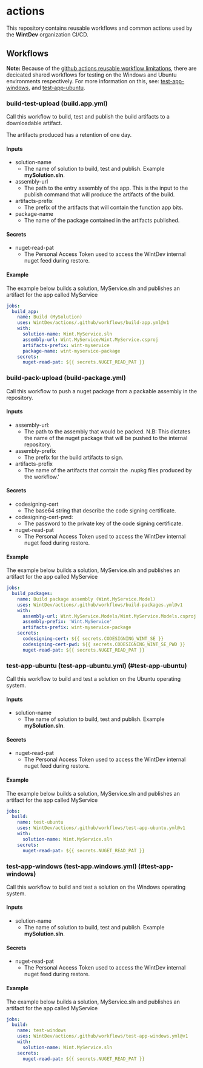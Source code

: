 # actions
This repository contains reusable workflows and common actions used by the **WintDev** organization CI/CD.

## Workflows
**Note:** Because of the [github actions reusable workflow limitations](https://docs.github.com/en/actions/learn-github-actions/reusing-workflows#limitations), there are decicated shared workflows for testing on the Windows and Ubuntu environments respectively. For more information on this,  see: [test-app-windows](#test-app-windows), and [test-app-ubuntu](#test-app-ubuntu). 

### build-test-upload (build.app.yml)
Call this workflow to build, test and publish the build artifacts to a downloadable artifact.

The artifacts produced has a retention of one day.

#### Inputs
- solution-name
  - The name of solution to build, test and publish. Example **mySolution.sln**.
- assembly-url
  - The path to the entry assembly of the app. This is the input to the publish command that will produce the artifacts of the build. 
- artifacts-prefix
  - The prefix of the artifacts that will contain the function app bits. 
- package-name
  - The name of the package contained in the artifacts published.
#### Secrets
- nuget-read-pat
  - The Personal Access Token used to access the WintDev internal nuget feed during restore.

#### Example
The example below builds a solution, MyService.sln and publishes an artifact for the app called MyService
```yaml
jobs:
  build_app:
    name: Build (MySolution)
    uses: WintDev/actions/.github/workflows/build-app.yml@v1
    with:
      solution-name: Wint.MyService.sln
      assembly-url: Wint.MyService/Wint.MyService.csproj
      artifacts-prefix: wint-myservice
      package-name: wint-myservice-package
    secrets:
      nuget-read-pat: ${{ secrets.NUGET_READ_PAT }}
```

### build-pack-upload (build-package.yml)
Call this workflow to push a nuget package from a packable assembly in the repository.
#### Inputs
- assembly-url:
  - The path to the assembly that would be packed. N.B: This dictates the name of the nuget package that will be pushed to the internal repository.
- assembly-prefix
  - The prefix for the build artifacts to sign.
- artifacts-prefix
  - The name of the artifacts that contain the .nupkg files produced by the workflow.'

#### Secrets
- codesigning-cert
  - The base64 string that describe the code signing certificate.
- codesigning-cert-pwd:
  - The password to the private key of the code signing certificate.
- nuget-read-pat
  - The Personal Access Token used to access the WintDev internal nuget feed during restore. 

#### Example
The example below builds a solution, MyService.sln and publishes an artifact for the app called MyService
```yaml
jobs:
  build_packages:
    name: Build package assembly (Wint.MyService.Model)
    uses: WintDev/actions/.github/workflows/build-packages.yml@v1
    with:
      assembly-url: Wint.MyService.Models/Wint.MyService.Models.csproj
      assembly-prefix: 'Wint.MyService'
      artifacts-prefix: wint-myservice-package
    secrets:
      codesigning-cert: ${{ secrets.CODESIGNING_WINT_SE }}    
      codesigning-cert-pwd: ${{ secrets.CODESIGNING_WINT_SE_PWD }}
      nuget-read-pat: ${{ secrets.NUGET_READ_PAT }}
```

### test-app-ubuntu (test-app-ubuntu.yml) (#test-app-ubuntu)
Call this workflow to build and test a solution on the Ubuntu operating system.

#### Inputs
- solution-name
  - The name of solution to build, test and publish. Example **mySolution.sln**.

#### Secrets
- nuget-read-pat
  - The Personal Access Token used to access the WintDev internal nuget feed during restore. 

#### Example
The example below builds a solution, MyService.sln and publishes an artifact for the app called MyService
```yaml
jobs:
  build:
    name: test-ubuntu
    uses: WintDev/actions/.github/workflows/test-app-ubuntu.yml@v1
    with:
      solution-name: Wint.MyService.sln
    secrets:
      nuget-read-pat: ${{ secrets.NUGET_READ_PAT }}
```

### test-app-windows (test-app.windows.yml) (#test-app-windows)
Call this workflow to build and test a solution on the Windows operating system.

#### Inputs
- solution-name
  - The name of solution to build, test and publish. Example **mySolution.sln**.

#### Secrets
- nuget-read-pat
  - The Personal Access Token used to access the WintDev internal nuget feed during restore. 

#### Example
The example below builds a solution, MyService.sln and publishes an artifact for the app called MyService
```yaml
jobs:
  build:
    name: test-windows
    uses: WintDev/actions/.github/workflows/test-app-windows.yml@v1
    with:
      solution-name: Wint.MyService.sln
    secrets:
      nuget-read-pat: ${{ secrets.NUGET_READ_PAT }}
```